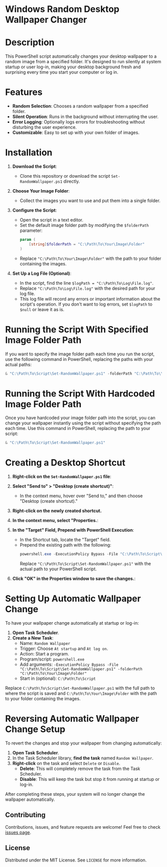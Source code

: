 # Windows Random Desktop Wallpaper Changer

# Description
This PowerShell script automatically changes your desktop wallpaper to a random image from a specified folder. It's designed to run silently at system startup or user log-in, making your desktop background fresh and surprising every time you start your computer or log in.

# Features
- **Random Selection**: Chooses a random wallpaper from a specified folder.
- **Silent Operation**: Runs in the background without interrupting the user.
- **Error Logging**: Optionally logs errors for troubleshooting without disturbing the user experience.
- **Customizable**: Easy to set up with your own folder of images.

# Installation
1. **Download the Script**:
   - Clone this repository or download the script `Set-RandomWallpaper.ps1` directly.
  
2. **Choose Your Image Folder**:
   - Collect the images you want to use and put them into a single folder.
  
3. **Configure the Script**:
   - Open the script in a text editor.
   - Set the default image folder path by modifying the `$folderPath` parameter:
     ```powershell
     param (
         [string]$folderPath = "C:\Path\To\Your\Image\Folder"
     )
     ```
   - Replace `"C:\Path\To\Your\Image\Folder"` with the path to your folder containing the images.
  
4. **Set Up a Log File (Optional)**:
   - In the script, find the line `$logPath = "C:\Path\To\Log\File.log"`.
   - Replace `"C:\Path\To\Log\File.log"` with the desired path for your log file.
   - This log file will record any errors or important information about the script's operation. If you don't want to log errors, set `$logPath` to `$null` or leave it as is.

# Running the Script With Specified Image Folder Path
If you want to specify the image folder path each time you run the script, use the following command in PowerShell, replacing the paths with your actual paths:

```powershell
& "C:\Path\To\Script\Set-RandomWallpaper.ps1" -folderPath "C:\Path\To\Your\Image\Folder"
```

# Running the Script With Hardcoded Image Folder Path
Once you have hardcoded your image folder path into the script, you can change your wallpaper instantly using the script without specifying the path each time. Use this command in PowerShell, replacing the path to your script:

```powershell
& "C:\Path\To\Script\Set-RandomWallpaper.ps1"
```

# Creating a Desktop Shortcut
1. **Right-click on the `Set-RandomWallpaper.ps1` file**:

2. **Select "Send to" > "Desktop (create shortcut)"**:
   - In the context menu, hover over "Send to," and then choose "Desktop (create shortcut)."

3. **Right-click on the newly created shortcut.**

4. **In the context menu, select "Properties.**:

5. **In the "Target" Field, Prepend with PowerShell Execution**:
   - In the Shortcut tab, locate the "Target" field.
   - Prepend the existing path with the following:
     ```powershell
     powershell.exe -ExecutionPolicy Bypass -File "C:\Path\To\Script\Set-RandomWallpaper.ps1"
     ```
     Replace `"C:\Path\To\Script\Set-RandomWallpaper.ps1"` with the actual path to your PowerShell script.

6. **Click "OK" in the Properties window to save the changes.**:

# Setting Up Automatic Wallpaper Change
To have your wallpaper change automatically at startup or log-in:

1. **Open Task Scheduler**.
2. **Create a New Task**:
   - Name: `Random Wallpaper`
   - Trigger: Choose `At startup` and `At log on`.
   - Action: Start a program.
   - Program/script: `powershell.exe`
   - Add arguments: `-ExecutionPolicy Bypass -File "C:\Path\To\Script\Set-RandomWallpaper.ps1" -folderPath "C:\Path\To\Your\Image\Folder"`
   - Start in (optional): `C:\Path\To\Script`

Replace `C:\Path\To\Script\Set-RandomWallpaper.ps1` with the full path to where the script is saved and `C:\Path\To\Your\Image\Folder` with the path to your folder containing the images.

# Reversing Automatic Wallpaper Change Setup
To revert the changes and stop your wallpaper from changing automatically:

1. **Open Task Scheduler**.
2. In the Task Scheduler library, **find the task** named `Random Wallpaper`.
3. **Right-click** on the task and select `Delete` or `Disable`.
   - **Delete**: This will completely remove the task from the Task Scheduler.
   - **Disable**: This will keep the task but stop it from running at startup or log-in.

After completing these steps, your system will no longer change the wallpaper automatically.

## Contributing
Contributions, issues, and feature requests are welcome! Feel free to check [issues page](<LinkToYourIssuesPage>).

## License
Distributed under the MIT License. See `LICENSE` for more information.
